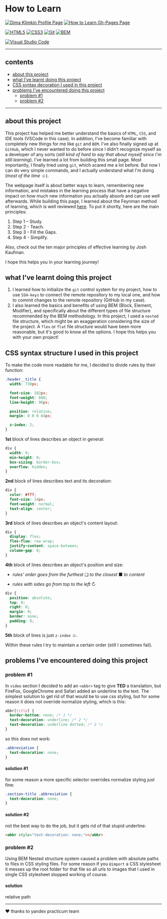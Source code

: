 # How to Learn

[![Dima Klimkin Profile Page](https://img.shields.io/badge/Dima_Klimkin-f9f9f9?style=for-the-badge&logoColor=000&logo=github)](https://github.com/kobewinona)
[![How to Learn Gh-Pages Page](https://img.shields.io/badge/GitHub_Pages-How_to_Learn-f9f9f9?style=for-the-badge&logo=githubpages)](https://kobewinona.github.io/how-to-learn/)

[![HTML5](https://img.shields.io/badge/HTML5-f9f9f9?style=for-the-badge&logo=HTML5)](https://dev.w3.org/html5/spec-LC/)
[![CSS3](https://img.shields.io/badge/CSS3-f9f9f9?logoColor=264BDC&style=for-the-badge&logo=CSS3)](https://www.w3.org/TR/CSS/#css)
[![Git](https://img.shields.io/badge/Git-f9f9f9?style=for-the-badge&logo=git)](https://git-scm.com)
[![BEM](https://img.shields.io/badge/BEM-f9f9f9?logoColor=black&style=for-the-badge&logo=bem)](https://en.bem.info/methodology/)

[![Visual Studio Code](https://img.shields.io/badge/Visual_Studio_Code-f9f9f9?style=for-the-badge&logoColor=0066b8&logo=visualstudiocode)](https://code.visualstudio.com)

---

## contents

- [about this project](#about-this-project)
- [what I've learnt doing this project](#what-Ive-learnt-doing-this-project)
- [CSS syntax decoration I used in this project](#CSS-syntax-structure-I-used-in-this-project)
- [problems I've encountered doing this project](#problems-Ive-encountered-doing-this-project)
  - [problem #1](#problem-1)
  - [problem #2](#problem-2)

---

## about this project

This project has helped me better understand the basics of `HTML`, `CSS`, and IDE tools (VSCode in this case). In addition, I've become familiar with completely new things for me like `git` and `BEM`. I've also finally signed up at `GitHub`, which I never wanted to do before since I didn't recognize myself as a developer of any sorts (*still kind of hard to say that about myself since I'm still learning*). I've learned a lot from building this small page. Most importantly, I finally tried using `git`, which scared me a lot before. But now I can do very simple commands, and I actually understand what I'm doing (*most of the time* ☺).

The webpage itself is about better ways to learn, remembering new information, and mistakes in the learning process that have a negative impact on how much new information you actually absorb and can use well afterwards. While building this page, I learned about the Feynman method of learning, which is well reviewed [here](https://www.colorado.edu/artssciences-advising/resource-library/life-skills/the-feynman-technique-in-academic-coaching). To put it shortly, here are the main principles:

1. Step 1 – Study.
2. Step 2 - Teach.
3. Step 3 - Fill the Gaps.
4. Step 4 - Simplify.

Also, check out the ten major principles of effective learning by Josh Kaufman.

I hope this helps you in your learning journey!

## what I've learnt doing this project

1. I learned how to initialize the `git` control system for my project, how to use `SSH-keys` to connect the remote repository to my local one, and how to commit changes to the remote repository (GitHub in my case).
2. I also learned the basics and benefits of using BEM (Block, Element, Modifier), and specifically about the different types of file structure recommended by the BEM methodology. In this project, I used a `nested` file structure, which might be an exaggeration considering the size of the project. A `flex` or `flat` file structure would have been more reasonable, but it's good to know all the options. I hope this helps you with your own project!

## CSS syntax structure I used in this project

To make the code more readable for me, I decided to divide rules by their function:

```css
.header__title {
  width: 730px;

  font-size: 102px;
  font-weight: 600;
  line-height: 96px;

  position: relative;
  margin: 0 0 0 64px;

  z-index: 2;
}
```

**1st** block of lines describes an object in general:

```css
div {
  width: 0;
  min-height: 0;
  box-sizing: border-box;
  overflow: hidden;
}
```

**2nd** block of lines describes text and its decoration:

```css
div {
  color: #fff;
  font-size: 14px;
  font-weight: normal;
  text-align: center;
}
```

**3rd** block of lines describes an object's content layout:

```css
div {
  display: flex;
  flex-flow: row wrap;
  justify-content: space-between;
  column-gap: 0;
}
```

**4th** block of lines describes an object's position and size:

- *rules' order goes from the furthest* ❏ *to the closest* ■ *to content*

- *rules with sides*  *go from top to the left* ↻

```css
div {
  position: absolute;
  top: 0;
  right: 0;
  margin: 0;
  border: none;
  padding: 0;
}
```

**5th** block of lines is just `z-index` ☺.

Within these rules I try to maintain a certain order (still I sometimes fail).

## problems I've encountered doing this project 

### problem #1

In `video` section I decided to add an `<abbr>` tag to give **TED** a translation, but FireFox, GoogleChrome and Safari added an underline to the text. The simplest solution to get rid of that would be to use css styling, but for some reason it does not override normalize styling, which is this:

```css
abbr[title] {
  border-bottom: none; /* 1 */
  text-decoration: underline; /* 2 */
  text-decoration: underline dotted; /* 2 */
}
```

so this does not work:
```css
.abbreviation {
  text-decoration: none;
}
```

#### solution #1

for some reason a more specific selector overrides normalize styling just fine:

```css
.section-title .abbreviation {
  text-decoration: none;
}
```

#### solution #2

not the best way to do the job, but it gets rid of that stupid underline:

```html
<abbr style="text-decoration: none;"></abbr>
```

### problem #2

Using BEM Nested structure system caused a problem with absolute paths to files in CSS styling files. For some reason if you `@import` a CSS stylesheet it messes up the root folder for that file so all urls to images that I used in single CSS stylesheet stopped working of course.

#### solution

relative path

---

&hearts; thanks to yandex practicum team